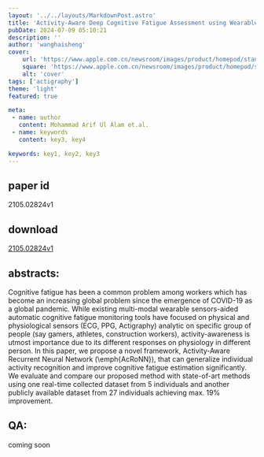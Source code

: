 ```yaml
---
layout: '../../layouts/MarkdownPost.astro'
title: 'Activity-Aware Deep Cognitive Fatigue Assessment using Wearables'
pubDate: 2024-07-09 05:10:21
description: ''
author: 'wanghaisheng'
cover:
    url: 'https://www.apple.com.cn/newsroom/images/product/homepod/standard/Apple-HomePod-hero-230118_big.jpg.large_2x.jpg'
    square: 'https://www.apple.com.cn/newsroom/images/product/homepod/standard/Apple-HomePod-hero-230118_big.jpg.large_2x.jpg'
    alt: 'cover'
tags: ['actigraphy'] 
theme: 'light'
featured: true

meta:
 - name: author
   content: Mohammad Arif Ul Alam et.al.
 - name: keywords
   content: key3, key4

keywords: key1, key2, key3
---
```


## paper id
2105.02824v1
## download
[2105.02824v1](http://arxiv.org/abs/2105.02824v1)
## abstracts:
Cognitive fatigue has been a common problem among workers which has become an increasing global problem since the emergence of COVID-19 as a global pandemic. While existing multi-modal wearable sensors-aided automatic cognitive fatigue monitoring tools have focused on physical and physiological sensors (ECG, PPG, Actigraphy) analytic on specific group of people (say gamers, athletes, construction workers), activity-awareness is utmost importance due to its different responses on physiology in different person. In this paper, we propose a novel framework, Activity-Aware Recurrent Neural Network (\emph{AcRoNN}), that can generalize individual activity recognition and improve cognitive fatigue estimation significantly. We evaluate and compare our proposed method with state-of-art methods using one real-time collected dataset from 5 individuals and another publicly available dataset from 27 individuals achieving max. 19% improvement.
## QA:
coming soon
